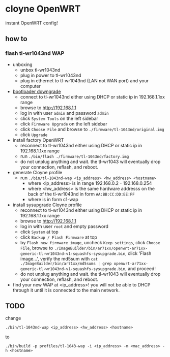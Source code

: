 # cloyne OpenWRT

instant OpenWRT config!

## how to

### flash tl-wr1043nd WAP

- unboxing
  - unbox tl-wr1043nd
  - plug in power to tl-wr1043nd
  - plug in ethernet to tl-wr1043nd (LAN not WAN port) and your computer
- [bootloader downgrade](http://wiki.openwrt.org/toh/tp-link/tl-wr1043nd#bootloader.downgrade)
  - connect to tl-wr1043nd either using DHCP or static ip in 192.168.1.1xx range
  - browse to http://192.168.1.1
  - log in with user `admin` and password `admin`
  - click `System Tools` on the left sidebar
  - click `Firmware Upgrade` on the left sidebar
  - click `Choose File` and browse to `./firmware/tl-1043nd/original.img`
  - click `Upgrade`
- install factory OpenWRT
  - reconnect to tl-wr1043nd either using DHCP or static ip in 192.168.1.1xx range
  - run `./bin/flash ./firmware/tl-1043nd/factory.img`
  - do not unplug anything and wait. the tl-wr1043 will eventually drop your connection, reflash, and reboot.
- generate Cloyne profile
  - run `./bin/tl-1043nd-wap <ip_address> <hw_address> <hostname>`
    - where <ip_address> is in range 192.168.0.2 - 192.168.0.254
    - where <hw_address> is the same hardware addresss on the back of the tl-wr1043nd in form `AA:BB:CC:DD:EE:FF`
    - where <hostname> is in form c1-wap
- install sysupgrade Cloyne profile
  - reconnect to tl-wr1043nd either using DHCP or static ip in 192.168.1.1xx range
  - browse to http://192.168.1.1
  - log in with user `root` and empty password
  - click `System` at top
  - click `Backup / Flash Firmware` at top
  - by `Flash new firmware image`, uncheck `Keep settings`, click `Choose File`, browse to `./ImageBuilder/bin/ar71xx/openwrt-ar71xx-generic-tl-wr1043nd-v1-squashfs-sysupgrade.bin`, click 'Flash image...', verify the md5sum with `cat ./ImageBuilder/bin/ar71xx/md5sums | grep openwrt-ar71xx-generic-tl-wr1043nd-v1-squashfs-sysupgrade.bin`, and proceed!
  - do not unplug anything and wait. the tl-wr1043 will eventually drop your connection, reflash, and reboot.
- find your new WAP at <ip_address>! you will not be able to DHCP through it until it is connected to the main network.

## TODO

change 

`./bin/tl-1043nd-wap <ip_address> <hw_address> <hostname>`

to

`./bin/build -p profiles/tl-1043-wap -i <ip_address> -m <mac_address> -h <hostname>`
